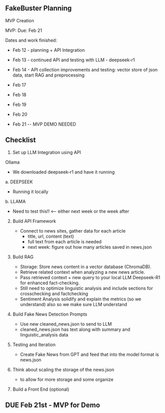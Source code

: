 ## FakeBuster Planning

MVP Creation

MVP:
Due: Feb 21

Dates and work finished:
* Feb 12 - planning + API Integration
* Feb 13 - continued API and testing with LLM - deepseek-r1
* Feb 14 - API collection improvements and testing: vector store of json data, start RAG and preprocessing

* Feb 17
* Feb 18
* Feb 19
* Feb 20
* Feb 21 -- MVP DEMO NEEDED


## Checklist

1. Set up LLM Integration using API

Ollama
* We downloaded deepseek-r1 and have it running

a. DEEPSEEK
 * Running it locally

b. LLAMA
 * Need to test this!! <-- either next week or the week after 


2. Build API Framework
    - Connect to news sites, gather data for each article
        - title, url, content (text) 
        - full text from each article is needed
        - next week: figure out how many articles saved in news.json


3. Build RAG
    - Storage: Store news content in a vector database (ChromaDB).
    - Retrieve related context when analyzing a new news article.
    - Pass retrieved context + new query to your local LLM Deepseek-R1 for enhanced fact-checking.
    - Still need to optimize linguistic analysis and include sections for crosschecking and factchecking
    - Sentiment Analysis solidify and explain the metrics (so we understand) also so we make sure LLM understand


4. Build Fake News Detection Prompts
    - Use new cleaned_news.json to send to LLM 
    - cleaned_news.json has text along with summary and linguistic_analysis data


4. Testing and Iteration
    - Create Fake News from GPT and feed that into the model
        format is news.json

5. Think about scaling the storage of the news.json 
    - to allow for more storage and some organize

6. Build a Front End (optional)


## DUE Feb 21st - MVP for Demo

